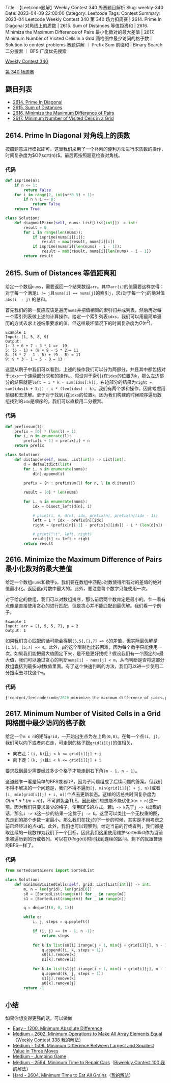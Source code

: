 Title: 【Leetcode题解】Weekly Contest 340 周赛题目解析
Slug: weekly-340
Date: 2023-04-09 22:00:00
Category: Leetcode
Tags: Contest
Summary: 2023-04 Leetcode Weekly Contest 340 第 340 场力扣周赛 | 2614. Prime In Diagonal 对角线上的质数 | 2615. Sum of Distances 等值距离和 | 2616. Minimize the Maximum Difference of Pairs 最小化数对的最大差值 | 2617. Minimum Number of Visited Cells in a Grid 网格图中最少访问的格子数 | Solution to contest problems 赛题讲解 ｜ Prefix Sum 前缀和 | Binary Search 二分搜索 ｜ BFS 广度优先搜索

[Weekly Contest 340](https://leetcode.com/contest/weekly-contest-340/)

[第 340 场周赛](https://leetcode.cn/contest/weekly-contest-340)

## 题目列表

- [2614. Prime In Diagonal](https://leetcode.com/problems/prime-in-diagonal/)
- [2615. Sum of Distances](https://leetcode.com/problems/sum-of-distances/)
- [2616. Minimize the Maximum Difference of Pairs](https://leetcode.com/problems/minimize-the-maximum-difference-of-pairs/)
- [2617. Minimum Number of Visited Cells in a Grid](https://leetcode.com/problems/minimum-number-of-visited-cells-in-a-grid/)

## 2614. Prime In Diagonal 对角线上的质数

按照题意进行模拟即可。这里我们采用了一个朴素的便利方法进行求质数的操作，时间复杂度为$O(\sqrt(n))$。最后再按照题意检查对角线。

### 代码

```python
def isprime(n):
    if n <= 1:
        return False
    for i in range(2, int(n**0.5) + 1):
        if n % i == 0:
            return False
    return True

class Solution:
    def diagonalPrime(self, nums: List[List[int]]) -> int:
        result = 0
        for i in range(len(nums)):
            if isprime(nums[i][i]):
                result = max(result, nums[i][i])
            if isprime(nums[i][len(nums) - i - 1]):
                result = max(result, nums[i][len(nums) - i - 1])
        return result
```

## 2615. Sum of Distances 等值距离和

给定一个数组`nums`，需要返回一个结果数组`arr`。其中`arr[i]`的值需要这样求得：对于每一个满足`i != j`且`nums[i] == nums[j]`的索引`j`，求`i`对于每一个`j`的绝对值`abs(i  - j)` 的总和。

首先我们的第一反应应该是遍历`nums`并把值相同的索引归并成列表，然后再对每一个索引列表做上述的计算操作。给定一个索引列表`idxs`，我们可以用最简单遍历的方式去求上述结果要求的值，但这样最坏情况下的时间复杂度为$O(n^2)$。

```text
Example 1
Input: [1, 5, 8, 9]
Output:
1: 3 + 6 + 7 - 3 * 1 =>  19
5: (5 - 1) + (8 + 9 - 5 * 2)= 11
8: (8 * 2 - 1 - 5) + (9 - 8) = 11
9: 9 * 3 - 1 - 5 - 8 = 13
```

这里从例子中我们可以看到，上述的操作我们可以分为两部分，并且其中都包括对于`idxs`一个连续部分求和的操作。、假设对于索引`i`在`idxs`的位置为`k`，那么左边部分的结果就是`left = i * k - sum(idxs[:k])`，右边部分的结果为`right = sum(idxs[k + 1:]) - i * (len(idxs) - k)`。我们有两个求和操作，因此考虑用前缀和去求解。至于对于找到`i`在`idxs`的位置`k`，因为我们构建的时候顺序遍历数组找到的`idx`是顺序的，我们可以直接用二分搜索。

### 代码

```python
def prefixsum(l):
    prefix = [0] * (len(l) + 1)
    for i, n in enumerate(l):
        prefix[i + 1] = prefix[i] + n
    return prefix

class Solution:
    def distance(self, nums: List[int]) -> List[int]:
        d = defaultdict(list)
        for i, n in enumerate(nums):
            d[n].append(i)
        
        prefix = {n : prefixsum(l) for n, l in d.items()}

        result = [0] * len(nums)

        for i, n in enumerate(nums):
            idx = bisect_left(d[n], i)

            # print(i, n, d[n], idx, prefix[n], prefix[n][idx - 1])
            left = i * idx - prefix[n][idx]
            right = (prefix[n][-1] - prefix[n][idx]) - i * (len(d[n]) - idx)

            # print("\t", left, right)
            result[i] += left + right
        return result
```

## 2616. Minimize the Maximum Difference of Pairs 最小化数对的最大差值

给定一个数组`nums`和数字`p`，我们要在数组中匹配`p`对数使得所有对的差值的绝对值最小化。返回这`p`对数中最大的。此外，要注意每个数字只能使用一次。

对于给定的数组，我们可以对数组排序，那么前后两个数肯定是最小的。乍一看有点像是直接使用贪心的进行匹配，但是贪心并不能匹配到最优解。我们看一个例子。

```text
Example 1
Input: arr = [1, 5, 5, 7], p = 2
Output: 1
```
如果我们贪心匹配的话可能会得到`[5,5],[1,7] => 6`的差值，但实际最优解是`[1,5], [5,7] => 4`。此外，`p`的这个限制也比较困难，因为每个数字只能使用一次。如果我们能把最大值固定下来，是不是更好找呢？假设我们有一个固定的`m`最大值，我们可以通过贪心的判断`nums[i] - nums[j] < m`，从而判断是否将这部分数组囊括到最多`p`对数值里面。有了这个快速判断的方法，我们可以进一步使用二分搜索去寻找这个`m`。


### 代码

```python
{!content/leetcode/code/2616-minimize-the-maximum-difference-of-pairs.py!}
```


## 2617. Minimum Number of Visited Cells in a Grid 网格图中最少访问的格子数

给定一个`m x n`的矩阵`grid`，一开始出生点为左上角`(0,0)`。在每一个点`(i, j)`，我们可以向下或者向右走，可走到的格子跟`grid[i][j]`的值相关，

- 向右走：`(i, k)`且`j < k <= grid[i][j] + j`
- 向下走：`(k, j)`且`i < k <= grid[i][j] + i`

要求找到最少需要经过多少个格子才能走到右下角`(m - 1, n - 1)`。

这道题乍一看是简单的BFS或者DP，因为子问题组成了后续问题的答案。但我们不得不解决的一个问题是，我们不得不遍历`[j, min(grid[i][j] + j, n)]`或者`[i, min(grid[i][j] + i, m)]`个点去更新状态。这样的话总共时间复杂度为$O(m * n * (m + n))$，不可避免会TLE。因此我们想想能不能优化`O(m + n)`这一项。因为我们只要求最少的格子，使用BFS的方式，若`i -> k`先于`j -> k`出现的话，那么`i -> k`这一步的结果一定优于`j -> k`。这里可以类比一个无权重的图，先走到的那个步数一定最小。那么我们在找`j`的下一步的时候，其实是不用考虑之前已经经过的点`k`的。此外，我们也可以观察到，给定当前的行或者列，我们都是取连续的一段数作为我们下一个目标，因此我们这里使用维护sortedlist作为当前未被遍历到的行或者列，可以在$O(log(n))$时间找到连续的区间。剩下的就跟普通的BFS一样了。

### 代码

```python
from sortedcontainers import SortedList

class Solution:
    def minimumVisitedCells(self, grid: List[List[int]]) -> int:
        m, n = len(grid), len(grid[0])
        s0 = [SortedList(range(n)) for _ in range(m)]
        s1 = [SortedList(range(m)) for _ in range(n)]

        q = deque([(0, 0, 1)])

        while q:
            i, j, steps = q.popleft()

            if (i, j) == (m - 1, n -1):
                return steps
            
            for k in list(s0[i].irange(j + 1, min(j + grid[i][j], n - 1))):
                q.append((i, k, steps + 1))
                s0[i].remove(k)
                s1[k].remove(i)
            
            for k in list(s1[j].irange(i + 1, min(i + grid[i][j], m - 1))):
                q.append((k, j, steps + 1))
                s1[j].remove(k)
                s0[k].remove(j)
        return -1
```

## 小结

如果你想变得更强的话，可以做做

- [Easy - 1200. Minimum Absolute Difference](https://leetcode.com/problems/minimum-absolute-difference/)
- [Medium - 2602. Minimum Operations to Make All Array Elements Equal](https://leetcode.com/problems/minimum-operations-to-make-all-array-elements-equal/)（[Weekly Contest 338 我的解法]({filename}/leetcode/weekly-338.md)）
- [Medium - 1509. Minimum Difference Between Largest and Smallest Value in Three Moves](https://leetcode.com/problems/minimum-difference-between-largest-and-smallest-value-in-three-moves/)
- [Medium - Jumping Game](https://leetcode.com/problems/jump-game/)
- [Medium - 2594. Minimum Time to Repair Cars](https://leetcode.com/problems/minimum-time-to-repair-cars/)（[Biweekly Contest 100 我的解法]({filename}/leetcode/biweekly-100.md)）
- [Hard - 2604. Minimum Time to Eat All Grains](https://leetcode.com/problems/minimum-time-to-eat-all-grains/)（[我的解法]({filename}/leetcode/2604-minimum-time-to-eat-all-grains.md)）
